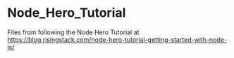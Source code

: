 # Node_Hero_Tutorial
Files from following the Node Hero Tutorial at https://blog.risingstack.com/node-hero-tutorial-getting-started-with-node-js/
